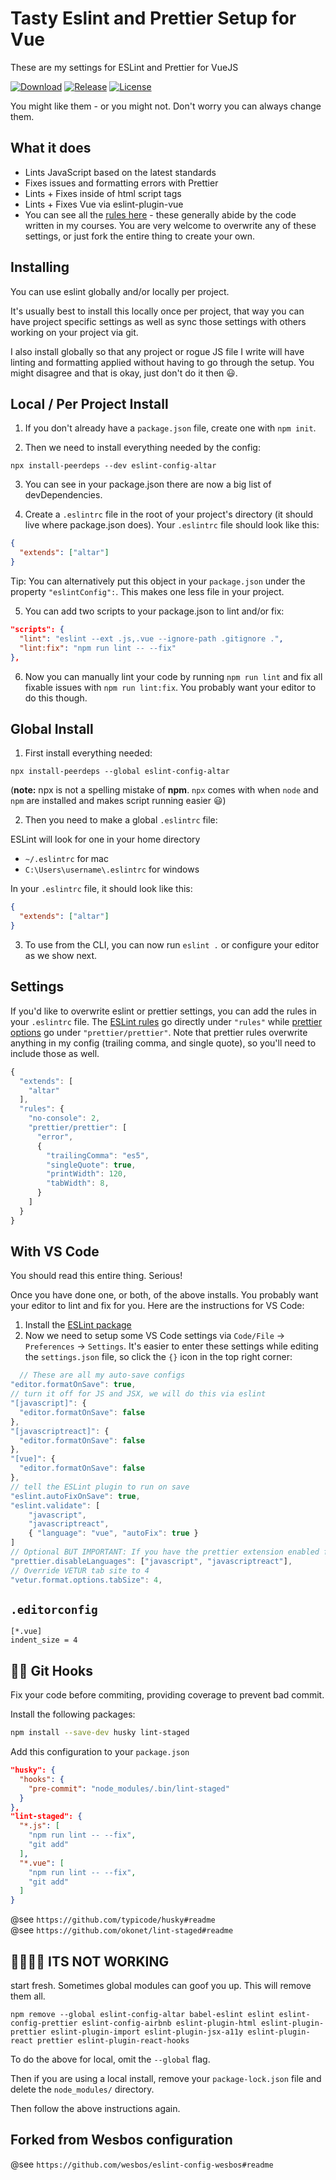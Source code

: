 # Tasty Eslint and Prettier Setup for Vue

These are my settings for ESLint and Prettier for VueJS

[![Download](https://img.shields.io/npm/dm/eslint-config-altar.svg)](https://www.npmjs.com/package/eslint-config-altar)
[![Release](https://img.shields.io/npm/v/eslint-config-altar/latest.svg)](https://www.npmjs.com/package/eslint-config-altar)
[![License](https://img.shields.io/github/license/socheatsok78/eslint-config-altar.svg)](LICENSE)

You might like them - or you might not. Don't worry you can always change them.

## What it does

- Lints JavaScript based on the latest standards
- Fixes issues and formatting errors with Prettier
- Lints + Fixes inside of html script tags
- Lints + Fixes Vue via eslint-plugin-vue
- You can see all the [rules here](https://github.com/socheatsok78/eslint-config-altar/blob/master/.eslintrc.js) - these generally abide by the code written in my courses. You are very welcome to overwrite any of these settings, or just fork the entire thing to create your own.

## Installing

You can use eslint globally and/or locally per project.

It's usually best to install this locally once per project, that way you can have project specific settings as well as sync those settings with others working on your project via git.

I also install globally so that any project or rogue JS file I write will have linting and formatting applied without having to go through the setup. You might disagree and that is okay, just don't do it then 😃.

## Local / Per Project Install

1. If you don't already have a `package.json` file, create one with `npm init`.

2. Then we need to install everything needed by the config:

```
npx install-peerdeps --dev eslint-config-altar
```

3. You can see in your package.json there are now a big list of devDependencies.

4. Create a `.eslintrc` file in the root of your project's directory (it should live where package.json does). Your `.eslintrc` file should look like this:

```json
{
  "extends": ["altar"]
}
```

Tip: You can alternatively put this object in your `package.json` under the property `"eslintConfig":`. This makes one less file in your project.

5. You can add two scripts to your package.json to lint and/or fix:

```json
"scripts": {
  "lint": "eslint --ext .js,.vue --ignore-path .gitignore .",
  "lint:fix": "npm run lint -- --fix"
},
```

6. Now you can manually lint your code by running `npm run lint` and fix all fixable issues with `npm run lint:fix`. You probably want your editor to do this though.

## Global Install

1. First install everything needed:

```
npx install-peerdeps --global eslint-config-altar
```

(**note:** npx is not a spelling mistake of **npm**. `npx` comes with when `node` and `npm` are installed and makes script running easier 😃)

2. Then you need to make a global `.eslintrc` file:

ESLint will look for one in your home directory

- `~/.eslintrc` for mac
- `C:\Users\username\.eslintrc` for windows

In your `.eslintrc` file, it should look like this:

```json
{
  "extends": ["altar"]
}
```

3. To use from the CLI, you can now run `eslint .` or configure your editor as we show next.

## Settings

If you'd like to overwrite eslint or prettier settings, you can add the rules in your `.eslintrc` file. The [ESLint rules](https://eslint.org/docs/rules/) go directly under `"rules"` while [prettier options](https://prettier.io/docs/en/options.html) go under `"prettier/prettier"`. Note that prettier rules overwrite anything in my config (trailing comma, and single quote), so you'll need to include those as well.

```js
{
  "extends": [
    "altar"
  ],
  "rules": {
    "no-console": 2,
    "prettier/prettier": [
      "error",
      {
        "trailingComma": "es5",
        "singleQuote": true,
        "printWidth": 120,
        "tabWidth": 8,
      }
    ]
  }
}
```

## With VS Code

You should read this entire thing. Serious!

Once you have done one, or both, of the above installs. You probably want your editor to lint and fix for you. Here are the instructions for VS Code:

1. Install the [ESLint package](https://marketplace.visualstudio.com/items?itemName=dbaeumer.vscode-eslint)
2. Now we need to setup some VS Code settings via `Code/File` → `Preferences` → `Settings`. It's easier to enter these settings while editing the `settings.json` file, so click the `{}` icon in the top right corner:

```js
  // These are all my auto-save configs
"editor.formatOnSave": true,
// turn it off for JS and JSX, we will do this via eslint
"[javascript]": {
  "editor.formatOnSave": false
},
"[javascriptreact]": {
  "editor.formatOnSave": false
},
"[vue]": {
  "editor.formatOnSave": false
},
// tell the ESLint plugin to run on save
"eslint.autoFixOnSave": true,
"eslint.validate": [
    "javascript",
    "javascriptreact",
    { "language": "vue", "autoFix": true }
]
// Optional BUT IMPORTANT: If you have the prettier extension enabled for other languages like CSS and HTML, turn it off for JS since we are doing it through Eslint already
"prettier.disableLanguages": ["javascript", "javascriptreact"],
// Override VETUR tab site to 4
"vetur.format.options.tabSize": 4,
```

## `.editorconfig`

```
[*.vue]
indent_size = 4
```

## 🚫💩 Git Hooks

Fix your code before commiting, providing coverage to prevent bad commit.

Install the following packages:

```sh
npm install --save-dev husky lint-staged
```

Add this configuration to your `package.json`

```json
"husky": {
  "hooks": {
    "pre-commit": "node_modules/.bin/lint-staged"
  }
},
"lint-staged": {
  "*.js": [
    "npm run lint -- --fix",
    "git add"
  ],
  "*.vue": [
    "npm run lint -- --fix",
    "git add"
  ]
}
```

@see `https://github.com/typicode/husky#readme`  
@see `https://github.com/okonet/lint-staged#readme`

## 🤬🤬🤬🤬 ITS NOT WORKING

start fresh. Sometimes global modules can goof you up. This will remove them all.

```
npm remove --global eslint-config-altar babel-eslint eslint eslint-config-prettier eslint-config-airbnb eslint-plugin-html eslint-plugin-prettier eslint-plugin-import eslint-plugin-jsx-a11y eslint-plugin-react prettier eslint-plugin-react-hooks
```

To do the above for local, omit the `--global` flag.

Then if you are using a local install, remove your `package-lock.json` file and delete the `node_modules/` directory.

Then follow the above instructions again.

## Forked from Wesbos configuration

@see `https://github.com/wesbos/eslint-config-wesbos#readme`
